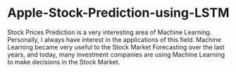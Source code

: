 # Apple-Stock-Prediction-using-LSTM
Stock Prices Prediction is a very interesting area of Machine Learning. Personally, I always have interest in the applications of this field. Machine Learning became very useful to the Stock Market Forecasting over the last years, and today, many investment companies are using Machine Learning to make decisions in the Stock Market.
